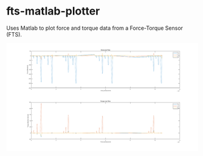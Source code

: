 # fts-matlab-plotter

Uses Matlab to plot force and torque data from a Force-Torque Sensor (FTS).

![graph](https://raw.githubusercontent.com/cgoecknerwald/fts-matlab-plotter/master/finished_graph.png)
